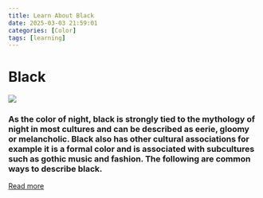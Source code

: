 ```yaml
---
title: Learn About Black
date: 2025-03-03 21:59:01
categories: [Color]
tags: [learning]
---
```


# Black
![](https://www.color-meanings.com/wp-content/uploads/shades-black-color-names-1.png)

### As the color of night, black is strongly tied to the mythology of night in most cultures and can be described as eerie, gloomy or melancholic. Black also has other cultural associations for example it is a formal color and is associated with subcultures such as gothic music and fashion. The following are common ways to describe black.
[Read more](https://simplicable.com/colors/words-to-describe-black)
    